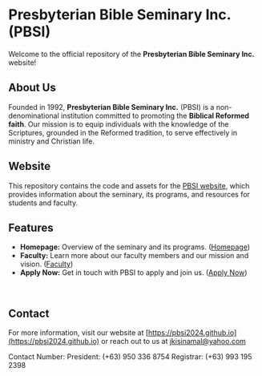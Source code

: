 # Presbyterian Bible Seminary Inc. (PBSI)

Welcome to the official repository of the **Presbyterian Bible Seminary Inc.** website!
<br>

## About Us

Founded in 1992, **Presbyterian Bible Seminary Inc.** (PBSI) is a non-denominational institution committed to promoting the **Biblical Reformed faith**. Our mission is to equip individuals with the knowledge of the Scriptures, grounded in the Reformed tradition, to serve effectively in ministry and Christian life.
<br>

## Website

This repository contains the code and assets for the [PBSI website](https://pbsi2024.github.io), which provides information about the seminary, its programs, and resources for students and faculty.
<br>

## Features

- **Homepage:** Overview of the seminary and its programs. ([Homepage](https://pbsi2024.github.io/index.html))
- **Faculty:** Learn more about our faculty members and our mission and vision. ([Faculty](https://pbsi2024.github.io/html/faculty.html))
- **Apply Now:** Get in touch with PBSI to apply and join us. ([Apply Now](https://pbsi2024.github.io/html/apply.html))
<br>

## Contact

For more information, visit our website at [https://pbsi2024.github.io](https://pbsi2024.github.io) or reach out to us at jkisinamal@yahoo.com

Contact Number:
President: (+63) 950 336 8754
Registrar: (+63) 993 195 2398
